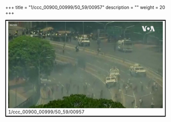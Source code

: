 +++
title = "1/ccc_00900_00999/50_59/00957"
description = ""
weight = 20
+++

<table style="border:2px solid black;max-width:800px;max-height:800px;" 
><tr><td>
<img class="center-fit-jpg"
src="/jpg_/aaa_20190430_NxaOmWaI8sI_00956.jpg">
1/ccc_00900_00999/50_59/00957
</img></td></tr></table>
